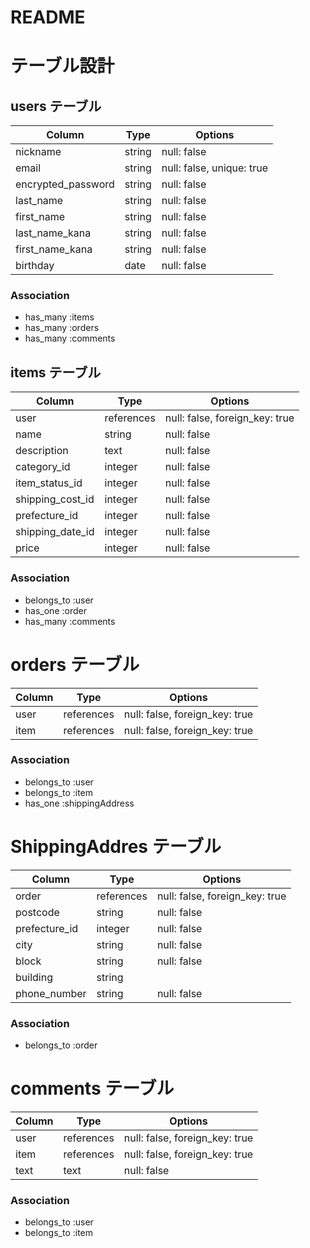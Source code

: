 # README
# テーブル設計

## users テーブル

| Column             | Type   | Options                   |
| ------------------ | ------ | ------------------------- |
| nickname           | string | null: false               |
| email              | string | null: false, unique: true |
| encrypted_password | string | null: false               |
| last_name          | string | null: false               |
| first_name         | string | null: false               |
| last_name_kana     | string | null: false               |
| first_name_kana    | string | null: false               |
| birthday           | date   | null: false               |

### Association
* has_many :items
* has_many :orders
* has_many :comments

## items テーブル
| Column              | Type       | Options                        |
| ------------------- | ---------- | ------------------------------ |
| user                | references | null: false, foreign_key: true |
| name                | string     | null: false                    |
| description         | text       | null: false                    |
| category_id         | integer    | null: false                    |
| item_status_id      | integer    | null: false                    |
| shipping_cost_id    | integer    | null: false                    |
| prefecture_id       | integer    | null: false                    |
| shipping_date_id    | integer    | null: false                    |
| price               | integer    | null: false                    |

### Association
* belongs_to :user
* has_one :order
* has_many :comments

# orders テーブル
| Column              | Type       | Options                        |
| ------------------  | ---------- | ------------------------------ |
| user                | references | null: false, foreign_key: true |
| item                | references | null: false, foreign_key: true |

### Association
* belongs_to :user
* belongs_to :item
* has_one :shippingAddress


# ShippingAddres テーブル
| Column              | Type       | Options                        |
| ------------------- | ---------- | ------------------------------ |
| order               | references | null: false, foreign_key: true |
| postcode            | string     | null: false                    |
| prefecture_id       | integer    | null: false                    |
| city                | string     | null: false                    |
| block               | string     | null: false                    |
| building            | string     |                                |
| phone_number        | string     | null: false                    |

### Association
* belongs_to :order

# comments テーブル
| Column              | Type        | Options                        |
| ------------------- | ----------- | ------------------------------ |
| user                | references  | null: false, foreign_key: true |
| item                | references  | null: false, foreign_key: true |
| text                | text        | null: false                    |

### Association
* belongs_to :user
* belongs_to :item